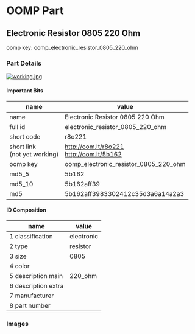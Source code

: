 # OOMP Part  
## Electronic Resistor 0805 220 Ohm  
  
oomp key: oomp_electronic_resistor_0805_220_ohm  
  
### Part Details  
  
[![working.jpg](working_600.jpg)](working.jpg)  
  
#### Important Bits  
| name | value | 
| --- | --- | 
| name | Electronic Resistor 0805 220 Ohm | 
| full id | electronic_resistor_0805_220_ohm | 
| short code | r8o221 | 
| short link<br>(not yet working) | http://oom.lt/r8o221<br>http://oom.lt/5b162 | 
| oomp key | oomp_electronic_resistor_0805_220_ohm | 
| md5_5 | 5b162 | 
| md5_10 | 5b162aff39 | 
| md5 | 5b162aff3983302412c35d3a6a14a2a3 | 
#### ID Composition  
| name | value | 
| --- | --- | 
| 1 classification | electronic | 
| 2 type | resistor | 
| 3 size | 0805 | 
| 4 color |  | 
| 5 description main | 220_ohm | 
| 6 description extra |  | 
| 7 manufacturer |  | 
| 8 part number |  | 
### Images  
